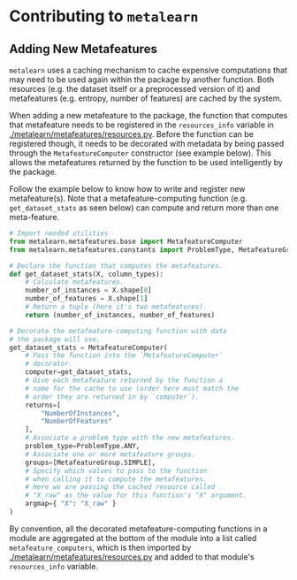 # Contributing to `metalearn`

## Adding New Metafeatures

`metalearn` uses a caching mechanism to cache expensive computations that may need to be used again within the package by another function. Both resources (e.g. the dataset itself or a preprocessed version of it) and metafeatures (e.g. entropy, number of features) are cached by the system.

When adding a new metafeature to the package, the function that computes that metafeature needs to be registered in the `resources_info` variable in [./metalearn/metafeatures/resources.py](./metalearn/metafeatures/resources.py). Before the function can be registered though, it needs to be decorated with metadata by being passed through the `MetafeatureComputer` constructor (see example below). This allows the metafeatures returned by the function to be used intelligently by the package.

Follow the example below to know how to write and register new metafeature(s). Note that a metafeature-computing function (e.g. `get_dataset_stats` as seen below) can compute and return more than one meta-feature.

```python
# Import needed utilities
from metalearn.metafeatures.base import MetafeatureComputer
from metalearn.metafeatures.constants import ProblemType, MetafeatureGroup

# Declare the function that computes the metafeatures.
def get_dataset_stats(X, column_types):
    # Calculate metafeatures.
    number_of_instances = X.shape[0]
    number_of_features = X.shape[1]
    # Return a tuple (here it's two metafeatures).
    return (number_of_instances, number_of_features)

# Decorate the metafeature-computing function with data
# the package will use.
get_dataset_stats = MetafeatureComputer(
    # Pass the function into the `MetafeatureComputer`
    # decorator.
    computer=get_dataset_stats,
    # Give each metafeature returned by the function a
    # name for the cache to use (order here must match the
    # order they are returned in by `computer`).
    returns=[
        "NumberOfInstances",
        "NumberOfFeatures"
    ],
    # Associate a problem type with the new metafeatures.
    problem_type=ProblemType.ANY,
    # Associate one or more metafeature groups.
    groups=[MetafeatureGroup.SIMPLE],
    # Specify which values to pass to the function
    # when calling it to compute the metafeatures.
    # Here we are passing the cached resource called
    # "X_raw" as the value for this function's "X" argument.
    argmap={ "X": "X_raw" }
)
```

By convention, all the decorated metafeature-computing functions in a module are aggregated at the bottom of the module into a list called `metafeature_computers`, which is then imported by [./metalearn/metafeatures/resources.py](./metalearn/metafeatures/resources.py) and added to that module's `resources_info` variable.